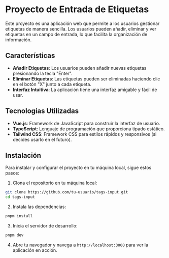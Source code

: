 # Proyecto de Entrada de Etiquetas

Este proyecto es una aplicación web que permite a los usuarios gestionar etiquetas de manera sencilla. Los usuarios pueden añadir, eliminar y ver etiquetas en un campo de entrada, lo que facilita la organización de información.

## Características

- **Añadir Etiquetas**: Los usuarios pueden añadir nuevas etiquetas presionando la tecla "Enter".
- **Eliminar Etiquetas**: Las etiquetas pueden ser eliminadas haciendo clic en el botón "X" junto a cada etiqueta.
- **Interfaz Intuitiva**: La aplicación tiene una interfaz amigable y fácil de usar.

## Tecnologías Utilizadas

- **Vue.js**: Framework de JavaScript para construir la interfaz de usuario.
- **TypeScript**: Lenguaje de programación que proporciona tipado estático.
- **Tailwind CSS**: Framework CSS para estilos rápidos y responsivos (si decides usarlo en el futuro).

## Instalación

Para instalar y configurar el proyecto en tu máquina local, sigue estos pasos:

1. Clona el repositorio en tu máquina local:

```bash
git clone https://github.com/tu-usuario/tags-input.git
cd tags-input
```

2. Instala las dependencias:

```bash
pnpm install
```

3. Inicia el servidor de desarrollo:

```bash
pnpm dev
```

4. Abre tu navegador y navega a `http://localhost:3000` para ver la aplicación en acción.
